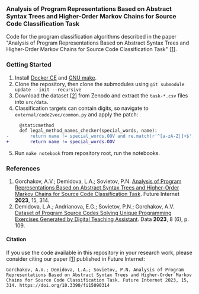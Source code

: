 ### Analysis of Program Representations Based on Abstract Syntax Trees and Higher-Order Markov Chains for Source Code Classification Task

Code for the program classification algorithms described in the paper "Analysis of Program Representations Based on Abstract Syntax Trees and Higher-Order Markov Chains for Source Code Classification Task" [[1](https://doi.org/10.3390/fi15090314)].

### Getting Started

1. Install [Docker CE](https://docs.docker.com/engine/install/) and [GNU make](https://www.gnu.org/software/make/).
2. Clone the repository, then clone the submodules using `git submodule update --init --recursive`
3. Download the dataset [[2](https://doi.org/10.3390/data8060109)] from Zenodo and extract the `task-*.csv` files into `src/data`.
4. Classification targets can contain digits, so navigate to `external/code2vec/common.py` and apply the patch:
```diff
     @staticmethod
     def legal_method_names_checker(special_words, name):
-        return name != special_words.OOV and re.match(r'^[a-zA-Z|]+$', name)
+        return name != special_words.OOV
```
5. Run `make notebook` from repository root, run the notebooks.

### References

1. Gorchakov, A.V.; Demidova, L.A.; Sovietov, P.N. [Analysis of Program Representations Based on Abstract Syntax Trees and Higher-Order Markov Chains for Source Code Classification Task](https://doi.org/10.3390/fi15090314). Future Internet **2023**, 15, 314.
2. Demidova, L.A.; Andrianova, E.G.; Sovietov, P.N.; Gorchakov, A.V. [Dataset of Program Source Codes Solving Unique Programming Exercises Generated by Digital Teaching Assistant](https://doi.org/10.3390/data8060109). Data **2023**, 8 (6), p. 109.

#### Citation

If you use the code available in this repository in your research work, please consider citing our paper [[1](https://doi.org/10.3390/fi15090314)] published in Future Internet:

```
Gorchakov, A.V.; Demidova, L.A.; Sovietov, P.N. Analysis of Program Representations Based on Abstract Syntax Trees and Higher-Order Markov Chains for Source Code Classification Task. Future Internet 2023, 15, 314. https://doi.org/10.3390/fi15090314
```
